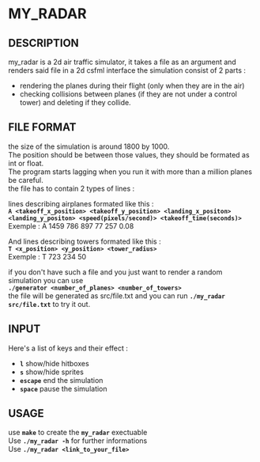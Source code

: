 # MY_RADAR  
## DESCRIPTION  
  
my_radar is a 2d air traffic simulator, it takes a file as an argument and renders said file in a 2d csfml interface
the simulation consist of 2 parts :  
- rendering the planes during their flight (only when they are in the air)
- checking collisions between planes (if they are not under a control tower) and deleting if they collide.

## FILE FORMAT  
  
the size of the simulation is around 1800 by 1000.  
The position should be between those values, they should be formated as int or float.  
The program starts lagging when you run it with more than a million planes be careful.  
the file has to contain 2 types of lines :  
  
lines describing airplanes formated like this :  
**`A <takeoff_x_position> <takeoff_y_position> <landing_x_positon> <landing_y_positon> <speed(pixels/second)> <takeoff_time(seconds)>`**  
Exemple : A 1459 786 897 77 257 0.08  
  
And lines describing towers formated like this :  
**`T <x_position> <y_position> <tower_radius>`**  
Exemple : T 723 234 50  

if you don't have such a file and you just want to render a random simulation you can use  
**`./generator <number_of_planes> <number_of_towers>`**  
the file will be generated as src/file.txt and you can run **`./my_radar src/file.txt`** to try it out.  

## INPUT 
Here's a list of keys and their effect :
- **`l`** show/hide hitboxes
- **`s`** show/hide sprites
- **`escape`** end the simulation
- **`space`** pause the simulation

## USAGE
use **`make`** to create the **`my_radar`** exectuable  
Use **`./my_radar -h`** for further informations  
Use **`./my_radar <link_to_your_file>`**
